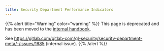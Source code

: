 ```yaml
---
title: Security Department Performance Indicators
---
```


{{% alert title="Warning" color="warning" %}}
This page is deprecated and has been moved to the [internal handbook](https://internal.gitlab.com/handbook/company/performance-indicators/security/).

See <https://gitlab.com/gitlab-com/gl-security/security-department-meta/-/issues/1685>
(internal issue).
{{% /alert %}}
